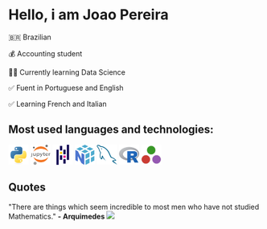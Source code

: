 <h1>Hello, i am Joao Pereira</h1>
<p>🇧🇷 Brazilian</p>
<p>💰 Accounting student</p>
<p>👨‍🔬 Currently learning Data Science</p>
<p>✅ Fuent in Portuguese and English</p>
<p>✅ Learning French and Italian</p>

<div>
<h2>Most used languages and technologies:</h2>
<img width=40 src="https://raw.githubusercontent.com/devicons/devicon/55609aa5bd817ff167afce0d965585c92040787a/icons/python/python-original.svg">
<img width=40 src="https://raw.githubusercontent.com/devicons/devicon/55609aa5bd817ff167afce0d965585c92040787a/icons/jupyter/jupyter-original-wordmark.svg">
<img width=40 src="https://raw.githubusercontent.com/devicons/devicon/55609aa5bd817ff167afce0d965585c92040787a/icons/pandas/pandas-original.svg">
<img width=40 src="https://raw.githubusercontent.com/devicons/devicon/55609aa5bd817ff167afce0d965585c92040787a/icons/numpy/numpy-original.svg">
<img width=40 src="https://raw.githubusercontent.com/devicons/devicon/55609aa5bd817ff167afce0d965585c92040787a/icons/mysql/mysql-original.svg">
<img width=40 src="https://raw.githubusercontent.com/devicons/devicon/55609aa5bd817ff167afce0d965585c92040787a/icons/r/r-original.svg">
<img width=40 src="https://raw.githubusercontent.com/devicons/devicon/55609aa5bd817ff167afce0d965585c92040787a/icons/julia/julia-original.svg">
</div>

<h2>Quotes</h2>
<p>"There are things which seem incredible to most men who have not studied Mathematics." <strong>- Arquimedes</strong>  <img width=15 src="https://icons.veryicon.com/png/o/education-technology/education-2/basic-math.png"></p>
